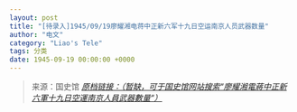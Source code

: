 ```yaml
---
layout: post
title: "[待录入]1945/09/19廖耀湘电蒋中正新六军十九日空运南京人员武器数量"
author: "电文"
category: "Liao's Tele"
tags: 分类
date: 1945-09-19 00:00:00 +0000
---
```

> 来源：国史馆 [*原档链接：（暂缺，可于国史馆网站搜索“廖耀湘電蔣中正新六軍十九日空運南京人員武器數量“）*]()
